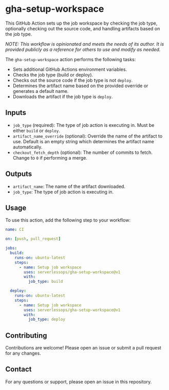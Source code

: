 # gha-setup-workspace

This GitHub Action sets up the job workspace by checking the job type, optionally checking out the source code, and handling artifacts based on the job type.

_*NOTE: This workflow is opinionated and meets the needs of its author. It is provided publicly as a reference for others to use and modify as needed.*_

The `gha-setup-workspace` action performs the following tasks:
* Sets additional GitHub Actions environment variables.
* Checks the job type (build or deploy).
* Checks out the source code if the job type is not `deploy`.
* Determines the artifact name based on the provided override or generates a default name.
* Downloads the artifact if the job type is `deploy`.

## Inputs

- `job_type` (required): The type of job action is executing in. Must be either `build` or `deploy`.
- `artifact_name_override` (optional): Override the name of the artifact to use. Default is an empty string which determines the artifact name automatically. 
- `checkout_fetch_depth` (optional): The number of commits to fetch. Change to `0` if performing a merge.

## Outputs

- `artifact_name`: The name of the artifact downloaded.
- `job_type`: The type of job action is executing in.

## Usage

To use this action, add the following step to your workflow:

```yaml
name: CI

on: [push, pull_request]

jobs:
  build:
    runs-on: ubuntu-latest
    steps:
      - name: Setup job workspace
        uses: serverlessops/gha-setup-workspace@v1
        with:
          job_type: build

  deploy:
    runs-on: ubuntu-latest
    steps:
      - name: Setup job workspace
        uses: serverlessops/gha-setup-workspace@v1
        with:
          job_type: deploy
```

## Contributing

Contributions are welcome! Please open an issue or submit a pull request for any changes.

## Contact

For any questions or support, please open an issue in this repository.

